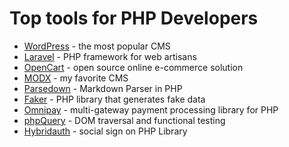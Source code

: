 # Top tools for PHP Developers

- [WordPress](https://github.com/wordpress/wordpress) - the most popular CMS
- [Laravel](https://github.com/laravel/laravel) - PHP framework for web artisans
- [OpenCart](https://github.com/opencart/opencart) - open source online e-commerce solution
- [MODX](https://github.com/modxcms/revolution) - my favorite CMS
- [Parsedown](https://github.com/erusev/parsedown) - Markdown Parser in PHP
- [Faker](https://github.com/fzaninotto/faker) - PHP library that generates fake data
- [Omnipay](https://github.com/thephpleague/omnipay) - multi-gateway payment processing library for PHP
- [phpQuery](https://github.com/punkave/phpquery) - DOM traversal and functional testing
- [Hybridauth](https://github.com/hybridauth/hybridauth) - social sign on PHP Library
